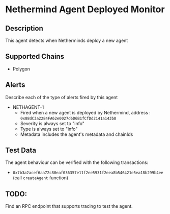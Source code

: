 # Nethermind Agent Deployed Monitor

## Description

This agent detects when Netherminds deploy a new agent

## Supported Chains

- Polygon

## Alerts

Describe each of the type of alerts fired by this agent

- NETHAGENT-1
  - Fired when a new agent is deployed by Nethermind, address : `0x88dC3a2284FA62e0027d6D6B1fCfDd2141a143b8`
  - Severity is always set to "info" 
  - Type is always set to "info" 
  - Metadata includes the agent's metadata and chainIds

## Test Data

The agent behaviour can be verified with the following transactions:

- `0x7b3a2acef6aa72c80eaf036357e11f2ee5931f2eea8b546421e5ea18b299b4ee` (call `createAgent` function)

## TODO:

Find an RPC endpoint that supports tracing to test the agent.

